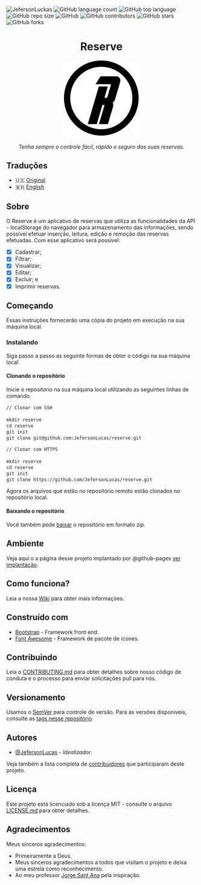 ![JefersonLuckas](https://img.shields.io/badge/Jeferson%20Lucas-Reserve-blue)
![GitHub language count](https://img.shields.io/github/languages/count/JefersonLucas/reserve)
![GitHub top language](https://img.shields.io/github/languages/top/JefersonLucas/reserve)
![GitHub repo size](https://img.shields.io/github/repo-size/JefersonLucas/reserve)
![GitHub](https://img.shields.io/github/license/JefersonLucas/reserve)
![GitHub contributors](https://img.shields.io/github/contributors/JefersonLucas/reserve)
![GitHub stars](https://img.shields.io/github/stars/JefersonLucas/reserve?style=social)
![GitHub forks](https://img.shields.io/github/forks/JefersonLucas/reserve?style=social)

<h1 align="center">Reserve</h1>

<p align="center">
  <img src="assets/img/logo-black.png" width="200">
</p>
    <p align="center"><em>Tenha sempre o controle fácil, rápido e seguro das suas reservas.</em></p>
</p>


## Traduções

* :us: [Original](https://github.com/JefersonLucas/reserve/blob/master/README.md)
* :brazil: [English](https://github.com/JefersonLucas/reserve/blob/master/translations/en/README.md)

## Sobre

O Reserve é um aplicativo de reservas que utiliza as funcionalidades da API - localStorage do navegador para armazenamento das informações, sendo possível efetuar inserção, leitura, edição e remoção das reservas efetuadas. Com esse aplicativo será possível:

- [x] Cadastrar;
- [x] Filtrar;
- [x] Visualizar;
- [x] Editar;
- [x] Excluir; e
- [x] Imprimir reservas.

## Começando

Essas instruções fornecerão uma cópia do projeto em execução na sua máquina local.

### Instalando

Siga passo a passo as seguinte formas de obter o código na sua máquina local.

#### Clonando o repositório

Inicie o repositorio na sua máquina local utilizando as seguintes linhas de comando.

```
// Clonar com SSH

mkdir reserve
cd reserve
git init
git clone git@github.com:JefersonLucas/reserve.git
```

```
// Clonar com HTTPS

mkdir reserve
cd reserve
git init
git clone https://github.com/JefersonLucas/reserve.git
```
Agora os arquivos que estão no repositório remoto estão clonados no repositório local.

#### Baixando o repositório

Você também pode [baixar](https://github.com/JefersonLucas/reserve/archive/master.zip) o repositório em formato zip.

## Ambiente

Veja aqui o a página desse projeto implantado por @github-pages [ver implantação](https://jefersonlucas.github.io/reserve/).

## Como funciona?

Leia a nossa [Wiki](https://github.com/JefersonLucas/reserve/wiki) para obter mais informações.

## Construído com

* [Bootstrap](https://getbootstrap.com/) - Framework front end.
* [Font Awesome](https://maven.apache.org/) - Framework de pacote de ícones.

## Contribuindo

Leia o [CONTRIBUTING.md](https://github.com/JefersonLucas/reserve/blob/master/CONTRIBUTING.md) para obter detalhes sobre nosso código de conduta e o processo para enviar solicitações pull para nós.

## Versionamento

Usamos o [SemVer](https://semver.org/lang/pt-BR/) para controle de versão. Para as versões disponíveis, consulte as [tags nesse repositório](https://github.com/JefersonLucas/reserve/tags).

## Autores

* [@JefersonLucas](https://github.com/JefersonLucas) - _Idealizador_.

Veja também a lista completa de [contribuidores](https://github.com/JefersonLucas/reserve/contributors) que participaram deste projeto.

## Licença

Este projeto está licenciado sob a licença MIT - consulte o arquivo [LICENSE.md](https://github.com/JefersonLucas/reserve/blob/master/LICENSE) para obter detalhes.

## Agradecimentos

Meus sinceros agradecimentos:

* Primeiramente a Deus. 
* Meus sinceros agradecimentos a todos que visitam o projeto e deixa uma estrela como reconhecimento.
* Ao meu professor [Jorge Sant Ana](https://twitter.com/jorgesantanabr) pela inspiração.
